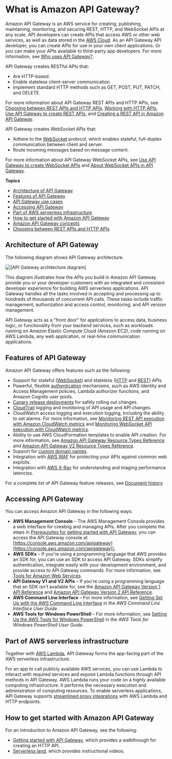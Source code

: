 # What is Amazon API Gateway?<a name="welcome"></a>

Amazon API Gateway is an AWS service for creating, publishing, maintaining, monitoring, and securing REST, HTTP, and WebSocket APIs at any scale\. API developers can create APIs that access AWS or other web services, as well as data stored in the [AWS Cloud](https://aws.amazon.com/what-is-cloud-computing/)\. As an API Gateway API developer, you can create APIs for use in your own client applications\. Or you can make your APIs available to third\-party app developers\. For more information, see [Who uses API Gateway?](api-gateway-overview-developer-experience.md#apigateway-who-uses-api-gateway)\.

API Gateway creates RESTful APIs that:
+ Are HTTP\-based\.
+ Enable stateless client\-server communication\.
+ Implement standard HTTP methods such as GET, POST, PUT, PATCH, and DELETE\.

For more information about API Gateway REST APIs and HTTP APIs, see [Choosing between REST APIs and HTTP APIs](http-api-vs-rest.md), [Working with HTTP APIs](http-api.md), [Use API Gateway to create REST APIs](api-gateway-overview-developer-experience.md#api-gateway-overview-rest), and [Creating a REST API in Amazon API Gateway](how-to-create-api.md)\.

API Gateway creates WebSocket APIs that:
+ Adhere to the [WebSocket](https://tools.ietf.org/html/rfc6455) protocol, which enables stateful, full\-duplex communication between client and server\.
+ Route incoming messages based on message content\.

For more information about API Gateway WebSocket APIs, see [Use API Gateway to create WebSocket APIs](api-gateway-overview-developer-experience.md#api-gateway-overview-websocket) and [About WebSocket APIs in API Gateway](apigateway-websocket-api-overview.md)\.

**Topics**
+ [Architecture of API Gateway](#api-gateway-overview-aws-backbone)
+ [Features of API Gateway](#api-gateway-overview-features)
+ [API Gateway use cases](api-gateway-overview-developer-experience.md)
+ [Accessing API Gateway](#introduction-accessing-apigateway)
+ [Part of AWS serverless infrastructure](#api-gateway-overview-a-serverless-pillar)
+ [How to get started with Amazon API Gateway](#welcome-how-to-get-started)
+ [Amazon API Gateway concepts](api-gateway-basic-concept.md)
+ [Choosing between REST APIs and HTTP APIs](http-api-vs-rest.md)

## Architecture of API Gateway<a name="api-gateway-overview-aws-backbone"></a>

The following diagram shows API Gateway architecture\.

![\[API Gateway architecture diagram\]](http://docs.aws.amazon.com/apigateway/latest/developerguide/images/Product-Page-Diagram_Amazon-API-Gateway-How-Works.png)

This diagram illustrates how the APIs you build in Amazon API Gateway provide you or your developer customers with an integrated and consistent developer experience for building AWS serverless applications\. API Gateway handles all the tasks involved in accepting and processing up to hundreds of thousands of concurrent API calls\. These tasks include traffic management, authorization and access control, monitoring, and API version management\. 

API Gateway acts as a "front door" for applications to access data, business logic, or functionality from your backend services, such as workloads running on Amazon Elastic Compute Cloud \(Amazon EC2\), code running on AWS Lambda, any web application, or real\-time communication applications\.

## Features of API Gateway<a name="api-gateway-overview-features"></a>

Amazon API Gateway offers features such as the following:
+ Support for stateful \([WebSocket](apigateway-websocket-api.md)\) and stateless \([HTTP](http-api.md) and [REST](apigateway-rest-api.md)\) APIs\.
+ Powerful, flexible [authentication](apigateway-control-access-to-api.md) mechanisms, such as AWS Identity and Access Management policies, Lambda authorizer functions, and Amazon Cognito user pools\.
+ [Canary release deployments](canary-release.md) for safely rolling out changes\.
+ [CloudTrail](cloudtrail.md) logging and monitoring of API usage and API changes\.
+ CloudWatch access logging and execution logging, including the ability to set alarms\. For more information, see [Monitoring REST API execution with Amazon CloudWatch metrics](monitoring-cloudwatch.md) and [Monitoring WebSocket API execution with CloudWatch metrics](apigateway-websocket-api-logging.md)\.
+ Ability to use AWS CloudFormation templates to enable API creation\. For more information, see [Amazon API Gateway Resource Types Reference](https://docs.aws.amazon.com/AWSCloudFormation/latest/UserGuide/AWS_ApiGateway.html) and [Amazon API Gateway V2 Resource Types Reference](https://docs.aws.amazon.com/AWSCloudFormation/latest/UserGuide/AWS_ApiGatewayV2.html)\.
+ Support for [custom domain names](how-to-custom-domains.md)\.
+ Integration with [AWS WAF](apigateway-control-access-aws-waf.md) for protecting your APIs against common web exploits\.
+ Integration with [AWS X\-Ray](apigateway-xray.md) for understanding and triaging performance latencies\.

For a complete list of API Gateway feature releases, see [Document history](history.md)\.

## Accessing API Gateway<a name="introduction-accessing-apigateway"></a>

You can access Amazon API Gateway in the following ways:
+ **AWS Management Console** – The AWS Management Console provides a web interface for creating and managing APIs\. After you complete the steps in [Prerequisites for getting started with API Gateway](setting-up.md), you can access the API Gateway console at [https://console.aws.amazon.com/apigateway](https://console.aws.amazon.com/apigateway)\.
+ **AWS SDKs** – If you're using a programming language that AWS provides an SDK for, you can use an SDK to access API Gateway\. SDKs simplify authentication, integrate easily with your development environment, and provide access to API Gateway commands\. For more information, see [Tools for Amazon Web Services](https://aws.amazon.com/tools)\.
+ **API Gateway V1 and V2 APIs** – If you're using a programming language that an SDK isn't available for, see the [Amazon API Gateway Version 1 API Reference](https://docs.aws.amazon.com/apigateway/api-reference/) and [Amazon API Gateway Version 2 API Reference](https://docs.aws.amazon.com/apigatewayv2/latest/api-reference/api-reference.html)\.
+ **AWS Command Line Interface** – For more information, see [Getting Set Up with the AWS Command Line Interface](https://docs.aws.amazon.com/cli/latest/userguide/) in the *AWS Command Line Interface User Guide*\.
+ **AWS Tools for Windows PowerShell** – For more information, see [Setting Up the AWS Tools for Windows PowerShell](https://docs.aws.amazon.com/powershell/latest/userguide/) in the *AWS Tools for Windows PowerShell User Guide*\.

## Part of AWS serverless infrastructure<a name="api-gateway-overview-a-serverless-pillar"></a>

Together with [AWS Lambda](https://docs.aws.amazon.com/lambda/latest/dg/), API Gateway forms the app\-facing part of the AWS serverless infrastructure\. 

For an app to call publicly available AWS services, you can use Lambda to interact with required services and expose Lambda functions through API methods in API Gateway\. AWS Lambda runs your code on a highly available computing infrastructure\. It performs the necessary execution and administration of computing resources\. To enable serverless applications, API Gateway supports [streamlined proxy integrations](api-gateway-set-up-simple-proxy.md) with AWS Lambda and HTTP endpoints\. 

## How to get started with Amazon API Gateway<a name="welcome-how-to-get-started"></a>

For an introduction to Amazon API Gateway, see the following:
+ [Getting started with API Gateway](getting-started.md), which provides a walkthrough for creating an HTTP API\.
+ [Serverless land](https://serverlessland.com/video?tag=Amazon%20API%20Gateway), which provides instructional videos\.